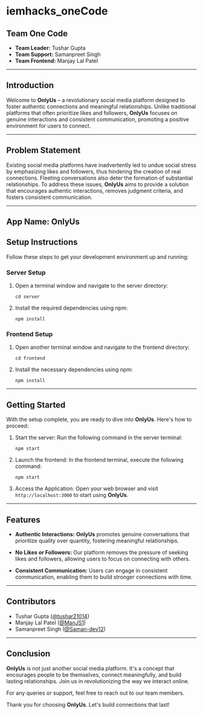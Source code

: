 # iemhacks_oneCode

## **Team One Code**

- **Team Leader:** Tushar Gupta
- **Team Support:** Samanpreet Singh
- **Team Frontend:** Manjay Lal Patel

---

## **Introduction**

Welcome to **OnlyUs** – a revolutionary social media platform designed to foster authentic connections and meaningful relationships. Unlike traditional platforms that often prioritize likes and followers, **OnlyUs** focuses on genuine interactions and consistent communication, promoting a positive environment for users to connect.

---

## **Problem Statement**

Existing social media platforms have inadvertently led to undue social stress by emphasizing likes and followers, thus hindering the creation of real connections. Fleeting conversations also deter the formation of substantial relationships. To address these issues, **OnlyUs** aims to provide a solution that encourages authentic interactions, removes judgment criteria, and fosters consistent communication.

---

## **App Name: OnlyUs**

## **Setup Instructions**

Follow these steps to get your development environment up and running:

### **Server Setup**

1. Open a terminal window and navigate to the server directory:
   ```
   cd server
   ```

2. Install the required dependencies using npm:
   ```
   npm install
   ```

### **Frontend Setup**

1. Open another terminal window and navigate to the frontend directory:
   ```
   cd frontend
   ```

2. Install the necessary dependencies using npm:
   ```
   npm install
   ```

---

## **Getting Started**

With the setup complete, you are ready to dive into **OnlyUs**. Here's how to proceed:

1. Start the server: Run the following command in the server terminal:
   ```
   npm start
   ```

2. Launch the frontend: In the frontend terminal, execute the following command:
   ```
   npm start
   ```

3. Access the Application: Open your web browser and visit `http://localhost:3000` to start using **OnlyUs**.

---

## **Features**

- **Authentic Interactions:** **OnlyUs** promotes genuine conversations that prioritize quality over quantity, fostering meaningful relationships.

- **No Likes or Followers:** Our platform removes the pressure of seeking likes and followers, allowing users to focus on connecting with others.

- **Consistent Communication:** Users can engage in consistent communication, enabling them to build stronger connections with time.

---

## **Contributors**

- Tushar Gupta ([@tushar21014](https://github.com/tushar21014))
- Manjay Lal Patel ([@ManJS1](https://github.com/ManJS1))
- Samanpreet Singh ([@Saman-dev12](https://github.com/Saman-dev12))

---

## **Conclusion**

**OnlyUs** is not just another social media platform. It's a concept that encourages people to be themselves, connect meaningfully, and build lasting relationships. Join us in revolutionizing the way we interact online.

For any queries or support, feel free to reach out to our team members.

Thank you for choosing **OnlyUs**. Let's build connections that last!
